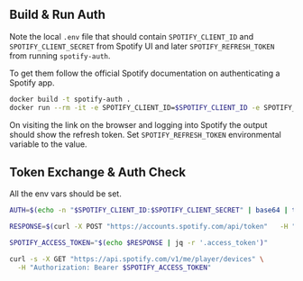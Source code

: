 ## Build & Run Auth

Note the local `.env` file that should contain `SPOTIFY_CLIENT_ID` and `SPOTIFY_CLIENT_SECRET` from Spotify UI and later `SPOTIFY_REFRESH_TOKEN` from running `spotify-auth`.

To get them follow the official Spotify documentation on authenticating a Spotify app.

```bash
docker build -t spotify-auth .
docker run --rm -it -e SPOTIFY_CLIENT_ID=$SPOTIFY_CLIENT_ID -e SPOTIFY_CLIENT_SECRET=$SPOTIFY_CLIENT_SECRET -p 8888:8888 spotify-auth
```

On visiting the link on the browser and logging into Spotify the output should show the refresh token. Set `SPOTIFY_REFRESH_TOKEN` environmental variable to the value.

## Token Exchange & Auth Check

All the env vars should be set.

```bash
AUTH=$(echo -n "$SPOTIFY_CLIENT_ID:$SPOTIFY_CLIENT_SECRET" | base64 | tr -d '\n')

RESPONSE=$(curl -X POST "https://accounts.spotify.com/api/token"   -H "Authorization: Basic $AUTH"    -d "grant_type=refresh_token"   -d "refresh_token=$SPOTIFY_REFRESH_TOKEN")

SPOTIFY_ACCESS_TOKEN="$(echo $RESPONSE | jq -r '.access_token')"

curl -s -X GET "https://api.spotify.com/v1/me/player/devices" \
  -H "Authorization: Bearer $SPOTIFY_ACCESS_TOKEN"
```
